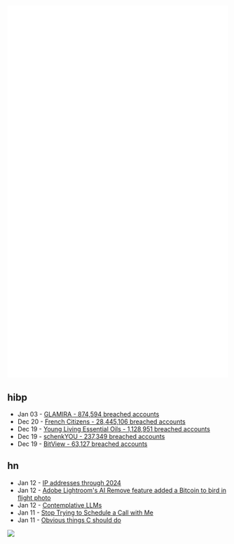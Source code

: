 ![Metrics](https://raw.githubusercontent.com/phixion/phixion/master/metrics.svg)

## hibp

<!--
for https://github.com/phixion/phixion/blob/main/.github/workflows/feeds.yml
-->
<!--START_SECTION:haveibeenpwnd-->
- Jan 03 - [GLAMIRA - 874,594 breached accounts](https://haveibeenpwned.com/PwnedWebsites#GLAMIRA)
- Dec 20 - [French Citizens - 28,445,106 breached accounts](https://haveibeenpwned.com/PwnedWebsites#FrenchCitizens)
- Dec 19 - [Young Living Essential Oils - 1,128,951 breached accounts](https://haveibeenpwned.com/PwnedWebsites#YoungLivingEssentialOils)
- Dec 19 - [schenkYOU - 237,349 breached accounts](https://haveibeenpwned.com/PwnedWebsites#schenkYOU)
- Dec 19 - [BitView - 63,127 breached accounts](https://haveibeenpwned.com/PwnedWebsites#BitView)
<!--END_SECTION:haveibeenpwnd-->

## hn

<!--
for https://github.com/phixion/phixion/blob/main/.github/workflows/feeds.yml
-->
<!--START_SECTION:hn-->
- Jan 12 - [IP addresses through 2024](https://www.potaroo.net/ispcol/2025-01/addr2024.html)
- Jan 12 - [Adobe Lightroom's AI Remove feature added a Bitcoin to bird in flight photo](https://bsky.app/profile/matthewraifman.bsky.social/post/3lfaqbygva22j)
- Jan 12 - [Contemplative LLMs](https://maharshi.bearblog.dev/contemplative-llms-prompt/)
- Jan 11 - [Stop Trying to Schedule a Call with Me](https://matduggan.com/stop-trying-to-schedule-a-call-with-me/)
- Jan 11 - [Obvious things C should do](https://www.digitalmars.com/articles/Cobvious.html)
<!--END_SECTION:hn-->

<!--
for https://yhype.me
-->
![](https://hit.yhype.me/github/profile?user_id=13013670)
